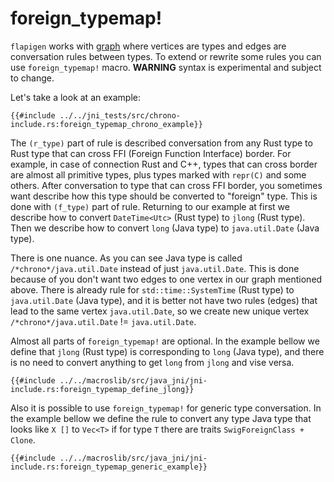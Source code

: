# foreign_typemap!

`flapigen` works with [graph](https://en.wikipedia.org/wiki/Graph_(discrete_mathematics)) where
vertices are types and edges are conversation rules between types. To extend or rewrite some rules
you can use `foreign_typemap!` macro. **WARNING** syntax is experimental and subject to change.

Let's take a look at an example:

```rust,no_run,noplaypen
{{#include ../../jni_tests/src/chrono-include.rs:foreign_typemap_chrono_example}}
```

The `(r_type)` part of rule is described conversation from any Rust type to Rust type that
can cross FFI (Foreign Function Interface) border.
For example, in case of connection Rust and C++, types that can cross border are almost all primitive types,
plus types marked with `repr(C)` and some others. After conversation to type that can cross FFI border,
you sometimes want describe how this type should be converted to "foreign" type. This is done with
`(f_type)` part of rule. Returning to our example at first we describe how to convert `DateTime<Utc>` (Rust type) to
`jlong` (Rust type). Then we describe how to convert `long` (Java type) to `java.util.Date` (Java type).

There is one nuance. As you can see Java type is called `/*chrono*/java.util.Date` instead of
just `java.util.Date`. This is done because of you don't want two edges to one vertex in our graph
mentioned above. There is already rule for `std::time::SystemTime` (Rust type) to `java.util.Date` (Java type),
and it is better not have two rules (edges) that lead to the same vertex `java.util.Date`,
so we create new unique vertex `/*chrono*/java.util.Date` != `java.util.Date`.

Almost all parts of `foreign_typemap!` are optional.
In the example bellow we define that `jlong` (Rust type) is corresponding to `long` (Java type),
and there is no need to convert anything to get `long` from `jlong` and vise versa.
```rust,no_run,noplaypen
{{#include ../../macroslib/src/java_jni/jni-include.rs:foreign_typemap_define_jlong}}
```

Also it is possible to use `foreign_typemap!` for generic type conversation.
In the example bellow we define the rule to convert any type Java type that looks like `X []`
to `Vec<T>` if for type `T` there are traits `SwigForeignClass + Clone`.
```rust,no_run,noplaypen
{{#include ../../macroslib/src/java_jni/jni-include.rs:foreign_typemap_generic_example}}
```
